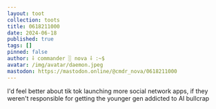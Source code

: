 ```yaml
---
layout: toot
collection: toots
title: 0618211000
date: 2024-06-18
published: true
tags: []
pinned: false
author: ⸸ commander ░ nova ⸸ :~$
avatar: /img/avatar/daemon.jpeg
mastodon: https://mastodon.online/@cmdr_nova/0618211000
---
```


I'd feel better about tik tok launching more social network apps, if they weren't responsible for getting the younger gen addicted to AI bullcrap
